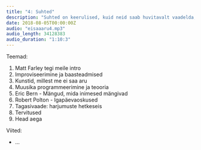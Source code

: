 ```yaml
---
title: "4: Suhted"
description: "Suhted on keerulised, kuid neid saab huvitavalt vaadelda, tuvastada mustreid, nimetada mänge ja olla teadlik teesulgudest."
date: 2018-08-05T00:00:00Z
audio: "eisaaaru4.mp3"
audio_length: 34128383
audio_duration: "1:10:3"
---
```

Teemad:

  1. Matt Farley tegi meile intro
  1. Improviseerimine ja baasteadmised
  1. Kunstid, millest me ei saa aru
  1. Muusika programmeerimine ja teooria
  1. Eric Bern - Mängud, mida inimesed mängivad
  1. Robert Polton - Igapäevaoskused
  1. Tagasivaade: harjumuste hetkeseis
  1. Tervitused
  1. Head aega

Viited:

  * ...
